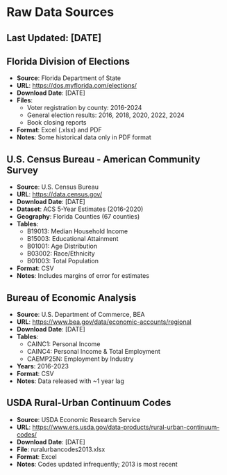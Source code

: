 # Raw Data Sources

## Last Updated: [DATE]

## Florida Division of Elections
- **Source**: Florida Department of State
- **URL**: https://dos.myflorida.com/elections/
- **Download Date**: [DATE]
- **Files**:
  - Voter registration by county: 2016-2024
  - General election results: 2016, 2018, 2020, 2022, 2024
  - Book closing reports
- **Format**: Excel (.xlsx) and PDF
- **Notes**: Some historical data only in PDF format

## U.S. Census Bureau - American Community Survey
- **Source**: U.S. Census Bureau
- **URL**: https://data.census.gov/
- **Download Date**: [DATE]
- **Dataset**: ACS 5-Year Estimates (2016-2020)
- **Geography**: Florida Counties (67 counties)
- **Tables**:
  - B19013: Median Household Income
  - B15003: Educational Attainment
  - B01001: Age Distribution
  - B03002: Race/Ethnicity
  - B01003: Total Population
- **Format**: CSV
- **Notes**: Includes margins of error for estimates

## Bureau of Economic Analysis
- **Source**: U.S. Department of Commerce, BEA
- **URL**: https://www.bea.gov/data/economic-accounts/regional
- **Download Date**: [DATE]
- **Tables**:
  - CAINC1: Personal Income
  - CAINC4: Personal Income & Total Employment
  - CAEMP25N: Employment by Industry
- **Years**: 2016-2023
- **Format**: CSV
- **Notes**: Data released with ~1 year lag

## USDA Rural-Urban Continuum Codes
- **Source**: USDA Economic Research Service
- **URL**: https://www.ers.usda.gov/data-products/rural-urban-continuum-codes/
- **Download Date**: [DATE]
- **File**: ruralurbancodes2013.xlsx
- **Format**: Excel
- **Notes**: Codes updated infrequently; 2013 is most recent